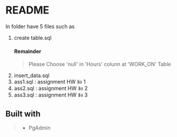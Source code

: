 # README 
In folder have 5 files such as 
  1. create table.sql  
      #### Remainder 
      > Please Choose 'null' in 'Hours' colunn  at 'WORK_ON' Table 
  2. insert_data.sql
  3. ass1.sql : assignment HW ข้อ 1
  4. ass2.sql : assignment HW ข้อ 2
  5. ass3.sql : assignment HW ข้อ 3

## Built with
> - PgAdmin
